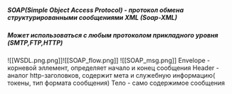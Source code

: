##### __SOAP(Simple Object Access Protocol)__ - протокол обмена структурированными сообщениями XML (Soap-XML)

##### Может использоваться с любым протоколом прикладного уровня (SMTP,FTP,HTTP)


![[WSDL.png.png]]![[SOAP_flow.png]]
![[SOAP_msg.png]]
Envelope - корневой эллемент, определяет начало и конец сообщения
Header - аналог http-заголовков, содержит мета и служебную информацию( токены, тип формата сообщения)
Тело -  само содержимое сообщения